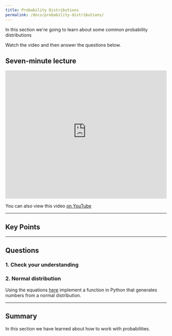 ```yaml
---
title: Probability Distributions
permalink: /docs/probability-distributions/
---
```


In this section we're going to learn about some common probability distributions

Watch the video and then answer the questions below.

## Seven-minute lecture

<iframe width="100%" height="400px" src="https://www.youtube-nocookie.com/embed/X_f8upZKcKc" frameborder="0" allow="accelerometer; autoplay; encrypted-media; gyroscope; picture-in-picture" allowfullscreen></iframe>

You can also view this video [on YouTube](https://youtu.be/X_f8upZKcKc)

---

## Key Points


---

## Questions

### 1. Check your understanding


### 2. Normal distribution

Using the equations [here](https://en.wikipedia.org/wiki/Box%E2%80%93Muller_transform#Basic_form) implement a function in Python that generates numbers from a normal distribution.


---

## Summary

In this section we have learned about how to work with probabilities.